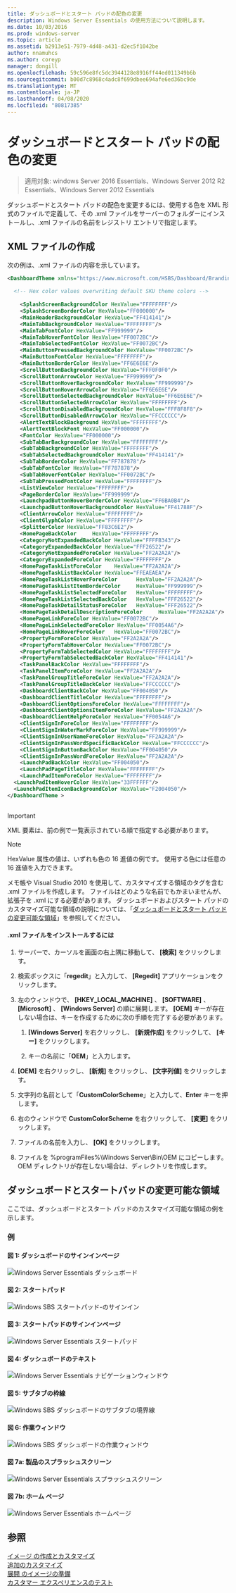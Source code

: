 ```yaml
---
title: ダッシュボードとスタート パッドの配色の変更
description: Windows Server Essentials の使用方法について説明します。
ms.date: 10/03/2016
ms.prod: windows-server
ms.topic: article
ms.assetid: b2913e51-7979-4d48-a431-d2ec5f1042be
author: nnamuhcs
ms.author: coreyp
manager: dongill
ms.openlocfilehash: 59c596e8fc5dc3944128e8916ff44ed011349b6b
ms.sourcegitcommit: b00d7c8968c4adc8f699dbee694afe6ed36bc9de
ms.translationtype: MT
ms.contentlocale: ja-JP
ms.lasthandoff: 04/08/2020
ms.locfileid: "80817385"
---
```

# <a name="change-the-color-scheme-of-the-dashboard-and-launchpad"></a>ダッシュボードとスタート パッドの配色の変更

>適用対象: windows Server 2016 Essentials、Windows Server 2012 R2 Essentials、Windows Server 2012 Essentials

ダッシュボードとスタート パッドの配色を変更するには、使用する色を XML 形式のファイルで定義して、その .xml ファイルをサーバーのフォルダーにインストールし、.xml ファイルの名前をレジストリ エントリで指定します。  
  
## <a name="create-the-xml-file"></a>XML ファイルの作成  
 次の例は、.xml ファイルの内容を示しています。  
  
```xml  
<DashboardTheme xmlns="https://www.microsoft.com/HSBS/Dashboard/Branding/2010">  
  
  <!-- Hex color values overwriting default SKU theme colors -->  
  
    <SplashScreenBackgroundColor HexValue="FFFFFFFF"/>  
    <SplashScreenBorderColor HexValue="FF000000"/>  
    <MainHeaderBackgroundColor HexValue="FF414141"/>  
    <MainTabBackgroundColor HexValue="FFFFFFFF"/>  
    <MainTabFontColor HexValue="FF999999"/>  
    <MainTabHoverFontColor HexValue="FF0072BC"/>  
    <MainTabSelectedFontColor HexValue="FF0072BC"/>  
    <MainButtonPressedBackgroundColor HexValue="FF0072BC"/>  
    <MainButtonFontColor HexValue="FFFFFFFF"/>  
    <MainButtonBorderColor HexValue="FF6E6E6E"/>  
    <ScrollButtonBackgroundColor HexValue="FFF0F0F0"/>  
    <ScrollButtonArrowColor HexValue="FF999999"/>  
    <ScrollButtonHoverBackgroundColor HexValue="FF999999"/>  
    <ScrollButtonHoverArrowColor HexValue="FF6E6E6E"/>  
    <ScrollButtonSelectedBackgroundColor HexValue="FF6E6E6E"/>  
    <ScrollButtonSelectedArrowColor HexValue="FFFFFFFF"/>  
    <ScrollButtonDisabledBackgroundColor HexValue="FFF8F8F8"/>  
    <ScrollButtonDisabledArrowColor HexValue="FFCCCCCC"/>  
    <AlertTextBlockBackground HexValue="FFFFFFFF"/>  
    <AlertTextBlockFont HexValue="FF000000"/>  
    <FontColor HexValue="FF000000"/>  
    <SubTabBarBackgroundColor HexValue="FFFFFFFF"/>  
    <SubTabBackgroundColor HexValue="FFFFFFFF"/>  
    <SubTabSelectedBackgroundColor HexValue="FF414141"/>  
    <SubTabBorderColor HexValue="FF787878"/>  
    <SubTabFontColor HexValue="FF787878"/>  
    <SubTabHoverFontColor HexValue="FF0072BC"/>  
    <SubTabPressedFontColor HexValue="FFFFFFFF"/>  
    <ListViewColor HexValue="FFFFFFFF"/>  
    <PageBorderColor HexValue="FF999999"/>      
    <LaunchpadButtonHoverBorderColor HexValue="FF6BA0B4"/>  
    <LaunchpadButtonHoverBackgroundColor HexValue="FF41788F"/>  
    <ClientArrowColor HexValue="FFFFFFFF"/>  
    <ClientGlyphColor HexValue="FFFFFFFF"/>  
    <SplitterColor HexValue="FF83C6E2"/>  
    <HomePageBackColor     HexValue="FFFFFFFF"/>  
    <CategoryNotExpandedBackColor HexValue="FFFFB343"/>  
    <CategoryExpandedBackColor HexValue="FFF26522"/>  
    <CategoryNotExpandedForeColor HexValue="FF2A2A2A"/>  
    <CategoryExpandedForeColor HexValue="FFFFFFFF"/>  
    <HomePageTaskListForeColor    HexValue="FF2A2A2A"/>  
    <HomePageTaskListBackColor HexValue="FFEAEAEA"/>  
    <HomePageTaskListHoverForeColor      HexValue="FF2A2A2A"/>  
    <HomePageTaskListItemBorderColor     HexValue="FF999999"/>  
    <HomePageTaskListSelectedForeColor   HexValue="FFFFFFFF"/>  
    <HomePageTaskListSelectedBackColor   HexValue="FFF26522"/>  
    <HomePageTaskDetailStatusForeColor   HexValue="FFF26522"/>  
    <HomePageTaskDetailDescriptionForeColor     HexValue="FF2A2A2A"/>  
    <HomePageLinkForeColor HexValue="FF0072BC"/>  
    <HomePageLinkSelectedForeColor HexValue="FF0054A6"/>  
    <HomePageLinkHoverForeColor   HexValue="FF0072BC"/>  
    <PropertyFormForeColor HexValue="FF2A2A2A"/>  
    <PropertyFormTabHoverColor HexValue="FF0072BC"/>  
    <PropertyFormTabSelectedColor HexValue="FFFFFFFF"/>  
    <PropertyFormTabSelectedBackColor HexValue="FF414141"/>  
    <TaskPanelBackColor HexValue="FFFFFFFF"/>  
    <TaskPanelItemForeColor HexValue="FF2A2A2A"/>  
    <TaskPanelGroupTitleForeColor HexValue="FF2A2A2A"/>  
    <TaskPanelGroupTitleBackColor HexValue="FFCCCCCC"/>  
    <DashboardClientBackColor HexValue="FF004050"/>  
    <DashboardClientTitleColor HexValue="FFFFFFFF"/>  
    <DashboardClientOptionsForeColor HexValue="FFFFFFFF"/>  
    <DashboardClientOptionsItemForeColor HexValue="FF2A2A2A"/>  
    <DashboardClientHelpForeColor HexValue="FF0054A6"/>  
    <ClientSignInForeColor HexValue="FFFFFFFF"/>  
    <ClientSignInWaterMarkForeColor HexValue="FF999999"/>  
    <ClientSignInUserNameForeColor HexValue="FF2A2A2A"/>  
    <ClientSignInPassWordSpecificBackColor HexValue="FFCCCCCC"/>  
    <ClientSignInButtonBackColor HexValue="FF004050"/>  
    <ClientSignInPassWordForeColor HexValue="FF2A2A2A"/>  
    <LaunchPadBackColor HexValue="FF004050"/>  
    <LaunchPadPageTitleColor HexValue="FFFFFFFF"/>  
    <LaunchPadItemForeColor HexValue="FFFFFFFF"/>  
  <LaunchPadItemHoverColor HexValue="33FFFFFF"/>  
  <LaunchPadItemIconBackgroundColor HexValue="F2004050"/>  
</DashboardTheme >  
  
```  
  
> [!IMPORTANT]
>  XML 要素は、前の例で一覧表示されている順で指定する必要があります。  
  
> [!NOTE]
>  HexValue 属性の値は、いずれも色の 16 進値の例です。 使用する色には任意の 16 進値を入力できます。  
  
 メモ帳や Visual Studio 2010 を使用して、カスタマイズする領域のタグを含む .xml ファイルを作成します。 ファイルはどのような名前でもかまいませんが、拡張子を .xml にする必要があります。 ダッシュボードおよびスタート パッドのカスタマイズ可能な領域の説明については、「[ダッシュボードとスタート パッドの変更可能な領域](Change-the-Color-Scheme-of-the-Dashboard-and-Launchpad.md#BKMK_Dashboard)」を参照してください。  
  
#### <a name="to-install-the-xml-file"></a>.xml ファイルをインストールするには  
  
1.  サーバーで、カーソルを画面の右上隅に移動して、 **[検索]** をクリックします。  
  
2.  検索ボックスに「**regedit**」と入力して、 **[Regedit]** アプリケーションをクリックします。  
  
3.  左のウィンドウで、 **[HKEY_LOCAL_MACHINE]** 、 **[SOFTWARE]** 、 **[Microsoft]** 、 **[Windows Server]** の順に展開します。 **[OEM]** キーが存在しない場合は、キーを作成するために次の手順を完了する必要があります。  
  
    1.  **[Windows Server]** を右クリックし、 **[新規作成]** をクリックして、 **[キー]** をクリックします。  
  
    2.  キーの名前に「**OEM**」と入力します。  
  
4.  **[OEM]** を右クリックし、 **[新規]** をクリックし、 **[文字列値]** をクリックします。  
  
5.  文字列の名前として「**CustomColorScheme**」と入力して、**Enter** キーを押します。  
  
6.  右のウィンドウで **CustomColorScheme** を右クリックして、 **[変更]** をクリックします。  
  
7.  ファイルの名前を入力し、 **[OK]** をクリックします。  
  
8.  ファイルを %programFiles%\Windows Server\Bin\OEM にコピーします。 OEM ディレクトリが存在しない場合は、ディレクトリを作成します。  
  
##  <a name="dashboard-and-launchpad-areas-that-can-be-changed"></a><a name="BKMK_Dashboard"></a>ダッシュボードとスタートパッドの変更可能な領域  
 ここでは、ダッシュボードとスタート パッドのカスタマイズ可能な領域の例を示します。  
  
### <a name="examples"></a>例  
  
####  <a name="figure-1-sign-in-page-of-the-dashboard"></a><a name="BKMK_Figure1"></a>図 1: ダッシュボードのサインインページ  
 ![Windows Server Essentials ダッシュボード](media/SBS8_ADK_Dashboard_Signin_RC.png "SBS8_ADK_Dashboard_Signin_RC")  
  
####  <a name="figure-2-launchpad"></a><a name="BKMK_Figure2"></a>図 2: スタートパッド  
 ![Windows SBS スタートパッド&#45;のサインイン](media/SBS8_ADK_LaunchpadSignin2.png "SBS8_ADK_LaunchpadSignin2")  
  
####  <a name="figure-3-sign-in-page-of-the-launchpad"></a><a name="BKMK_Figure3"></a>図 3: スタートパッドのサインインページ  
 ![Windows Server Essentials スタートパッド](media/SBS8_ADK_Launchpad_Signin_RC.png "SBS8_ADK_Launchpad_Signin_RC")  
  
####  <a name="figure-4-dashboard-text"></a><a name="BKMK_Figure4"></a>図 4: ダッシュボードのテキスト  
 ![Windows Server Essentials ナビゲーションウィンドウ](media/SBS8_ADK_Navigation_RC.png "SBS8_ADK_Navigation_RC")  
  
####  <a name="figure-5-subtab-border"></a><a name="BKMK_Figure5"></a>図 5: サブタブの枠線  
 ![Windows SBS ダッシュボードのサブタブの境界線](media/SBS8_ADK_DashboardSubtabborder.png "SBS8_ADK_DashboardSubtabborder")  
  
####  <a name="figure-6-task-pane"></a><a name="BKMK_Figure6"></a>図 6: 作業ウィンドウ  
 ![Windows SBS ダッシュボードの作業ウィンドウ](media/SBS8_ADK_DashboardTaskPane.png "SBS8_ADK_DashboardTaskPane")  
  
####  <a name="figure-7a-product-splash-screen"></a><a name="BKMK_Figure9"></a>図 7a: 製品のスプラッシュスクリーン  
 ![Windows Server Essentials スプラッシュスクリーン](media/SBS8_ADK_productspalshscreen_RC.png "SBS8_ADK_productspalshscreen_RC")  
  
#### <a name="figure-7b-home-page"></a>図 7b: ホーム ページ  
 ![Windows Server Essentials ホームページ](media/SBS8_ADK_Dashboard_HomePage_RC.png "SBS8_ADK_Dashboard_HomePage_RC")  
  
## <a name="see-also"></a>参照  
 [イメージ  の作成とカスタマイズ](Creating-and-Customizing-the-Image.md)  
 [追加のカスタマイズ](Additional-Customizations.md)   
 [展開  のイメージの準備](Preparing-the-Image-for-Deployment.md)  
 [カスタマー エクスペリエンスのテスト](Testing-the-Customer-Experience.md)